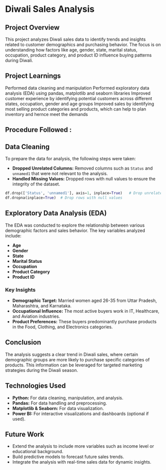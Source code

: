 # Diwali Sales Analysis

## Project Overview

This project analyzes Diwali sales data to identify trends and insights related to customer demographics and purchasing behavior. The focus is on understanding how factors like age, gender, state, marital status, occupation, product category, and product ID influence buying patterns during Diwali.

## Project Learnings 
Performed data cleaning and manipulation Performed exploratory data analysis (EDA) using pandas, matplotlib and seaborn libraries Improved customer experience by identifying potential customers across different states, occupation, gender and age groups Improved sales by identifying most selling product categories and products, which can help to plan inventory and hernce meet the demands

## Procedure Followed :

## Data Cleaning

To prepare the data for analysis, the following steps were taken:
- **Dropped Unrelated Columns:** Removed columns such as `Status` and `unnamed1` that were not relevant to the analysis.
- **Handled Missing Values:** Dropped rows with null values to ensure the integrity of the dataset.

```python
df.drop(['Status', 'unnamed1'], axis=1, inplace=True)   # Drop unrelated columns
df.dropna(inplace=True)  # Drop rows with null values
```

## Exploratory Data Analysis (EDA)

The EDA was conducted to explore the relationship between various demographic factors and sales behavior. The key variables analyzed include:
- **Age**
- **Gender**
- **State**
- **Marital Status**
- **Occupation**
- **Product Category**
- **Product ID**

### Key Insights

- **Demographic Target:** Married women aged 26-35 from Uttar Pradesh, Maharashtra, and Karnataka.
- **Occupational Influence:** The most active buyers work in IT, Healthcare, and Aviation industries.
- **Product Preferences:** These buyers predominantly purchase products in the Food, Clothing, and Electronics categories.

## Conclusion

The analysis suggests a clear trend in Diwali sales, where certain demographic groups are more likely to purchase specific categories of products. This information can be leveraged for targeted marketing strategies during the Diwali season.

## Technologies Used

- **Python:** For data cleaning, manipulation, and analysis.
- **Pandas:** For data handling and preprocessing.
- **Matplotlib & Seaborn:** For data visualization.
- **Power BI:** For interactive visualizations and dashboards (optional if used).


## Future Work

- Extend the analysis to include more variables such as income level or educational background.
- Build predictive models to forecast future sales trends.
- Integrate the analysis with real-time sales data for dynamic insights.
